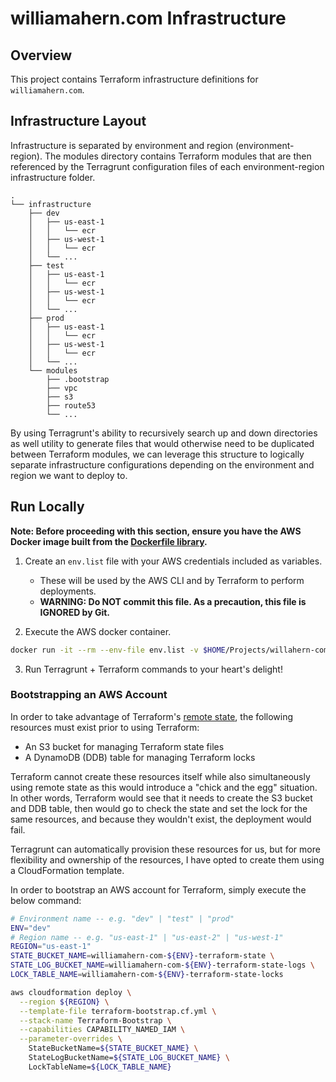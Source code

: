 # williamahern.com Infrastructure
## Overview
This project contains Terraform infrastructure definitions for `williamahern.com`.

## Infrastructure Layout
Infrastructure is separated by environment and region (environment-region). The modules directory contains Terraform modules that are then referenced by the Terragrunt configuration files of each environment-region infrastructure folder.
```
.
└── infrastructure
    ├── dev
    │   ├── us-east-1
    │   │   └── ecr
    │   ├── us-west-1
    │   │   └── ecr
    │   └── ...
    ├── test
    │   ├── us-east-1
    │   │   └── ecr
    │   ├── us-west-1
    │   │   └── ecr
    │   └── ...
    ├── prod
    │   ├── us-east-1
    │   │   └── ecr
    │   ├── us-west-1
    │   │   └── ecr
    │   └── ...
    └── modules
        ├── .bootstrap
        ├── vpc
        ├── s3
        ├── route53
        └── ...
```
By using Terragrunt's ability to recursively search up and down directories
as well utility to generate files that would otherwise need to be duplicated between
Terraform modules, we can leverage this structure to logically separate infrastructure configurations
depending on the environment and region we want to deploy to.

## Run Locally
**Note: Before proceeding with this section, ensure you have the AWS Docker image built from the [Dockerfile library](https://github.com/wi11ahern/dockerfile-library).**
1. Create an `env.list` file with your AWS credentials included as variables.
    - These will be used by the AWS CLI and by Terraform to perform deployments.
    - **WARNING: Do NOT commit this file. As a precaution, this file is IGNORED by Git.**

2. Execute the AWS docker container.
```bash
docker run -it --rm --env-file env.list -v $HOME/Projects/willahern-com-infrastructure:/willahern-com-infrastructure -t aws
```

3. Run Terragrunt + Terraform commands to your heart's delight!

### Bootstrapping an AWS Account
In order to take advantage of Terraform's [remote state](https://registry.terraform.io/providers/FlexibleEngineCloud/flexibleengine/latest/docs/guides/remote-state-backend), the following resources must exist prior to using Terraform:
- An S3 bucket for managing Terraform state files
- A DynamoDB (DDB) table for managing Terraform locks

Terraform cannot create these resources itself while also simultaneously using remote state
as this would introduce a "chick and the egg" situation. In other words, Terraform would see that it needs to create the S3 bucket and DDB table, then would go to check the state and set the lock for the same resources, and because they wouldn't exist, the deployment would fail.

Terragrunt can automatically provision these resources for us, but for more flexibility and ownership of the resources, I have opted to create them using a CloudFormation template.

In order to bootstrap an AWS account for Terraform, simply execute the below command:
```bash
# Environment name -- e.g. "dev" | "test" | "prod"
ENV="dev"
# Region name -- e.g. "us-east-1" | "us-east-2" | "us-west-1"
REGION="us-east-1"
STATE_BUCKET_NAME=williamahern-com-${ENV}-terraform-state \
STATE_LOG_BUCKET_NAME=williamahern-com-${ENV}-terraform-state-logs \
LOCK_TABLE_NAME=williamahern-com-${ENV}-terraform-state-locks

aws cloudformation deploy \
  --region ${REGION} \
  --template-file terraform-bootstrap.cf.yml \
  --stack-name Terraform-Bootstrap \
  --capabilities CAPABILITY_NAMED_IAM \
  --parameter-overrides \
    StateBucketName=${STATE_BUCKET_NAME} \
    StateLogBucketName=${STATE_LOG_BUCKET_NAME} \
    LockTableName=${LOCK_TABLE_NAME}
```